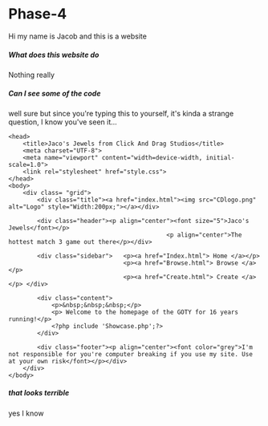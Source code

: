 # Phase-4

Hi my name is Jacob and this is a website

##### What does this website do
Nothing really

##### Can I see some of the code
well sure but since you're typing this to yourself, it's kinda a strange question, I know you've seen it...

    <head>
        <title>Jaco's Jewels from Click And Drag Studios</title>
        <meta charset="UTF-8">
        <meta name="viewport" content="width=device-width, initial-scale=1.0">
        <link rel="stylesheet" href="style.css">
    </head>
    <body>
        <div class= "grid">
            <div class="title"><a href="index.html"><img src="CDlogo.png" alt="Logo" style="Width:200px;"></a></div>
         
            <div class="header"><p align="center"><font size="5">Jaco's Jewels</font></p>
                                                <p align="center">The hottest match 3 game out there</p></div>
           
            <div class="sidebar">   <p><a href="Index.html"> Home </a></p>
                                    <p><a href="Browse.html"> Browse </a></p> 
                                    <p><a href="Create.html"> Create </a></p> </div>
           
            <div class="content">
                <p>&nbsp;&nbsp;&nbsp;</p>
                <p> Welcome to the homepage of the GOTY for 16 years running!</p> 
                <?php include 'Showcase.php';?>
            </div>
            
            <div class="footer"><p align="center"><font color="grey">I'm not responsible for you're computer breaking if you use my site. Use at your own risk</font></p></div>
        </div>
    </body>
   
##### that looks terrible
yes I know

